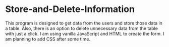 # Store-and-Delete-Information
This program is designed to get data from the users and store those data in a table. Also, there is an option to delete unnecessary data from the table with just a click. I am using vanilla JavaScript and HTML to create the form. I am planning to add CSS after some time.
